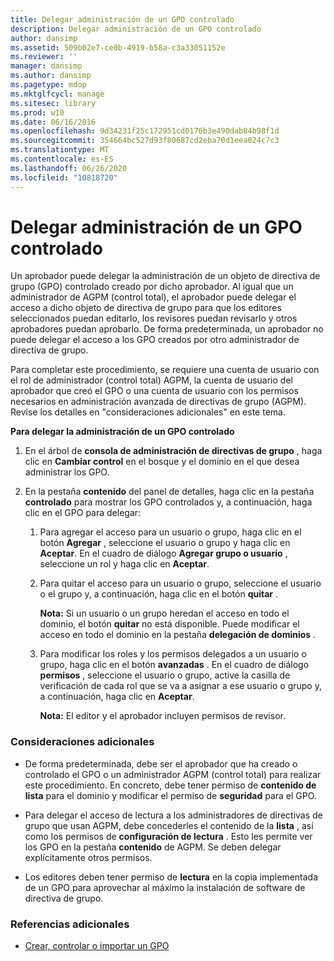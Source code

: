 ```yaml
---
title: Delegar administración de un GPO controlado
description: Delegar administración de un GPO controlado
author: dansimp
ms.assetid: 509b02e7-ce0b-4919-b58a-c3a33051152e
ms.reviewer: ''
manager: dansimp
ms.author: dansimp
ms.pagetype: mdop
ms.mktglfcycl: manage
ms.sitesec: library
ms.prod: w10
ms.date: 06/16/2016
ms.openlocfilehash: 9d34231f25c172951cd0176b3e490dab84b98f1d
ms.sourcegitcommit: 354664bc527d93f80687cd2eba70d1eea024c7c3
ms.translationtype: MT
ms.contentlocale: es-ES
ms.lasthandoff: 06/26/2020
ms.locfileid: "10818720"
---
```

# Delegar administración de un GPO controlado


Un aprobador puede delegar la administración de un objeto de directiva de grupo (GPO) controlado creado por dicho aprobador. Al igual que un administrador de AGPM (control total), el aprobador puede delegar el acceso a dicho objeto de directiva de grupo para que los editores seleccionados puedan editarlo, los revisores puedan revisarlo y otros aprobadores puedan aprobarlo. De forma predeterminada, un aprobador no puede delegar el acceso a los GPO creados por otro administrador de directiva de grupo.

Para completar este procedimiento, se requiere una cuenta de usuario con el rol de administrador (control total) AGPM, la cuenta de usuario del aprobador que creó el GPO o una cuenta de usuario con los permisos necesarios en administración avanzada de directivas de grupo (AGPM). Revise los detalles en "consideraciones adicionales" en este tema.

**Para delegar la administración de un GPO controlado**

1.  En el árbol de **consola de administración de directivas de grupo** , haga clic en **Cambiar control** en el bosque y el dominio en el que desea administrar los GPO.

2.  En la pestaña **contenido** del panel de detalles, haga clic en la pestaña **controlado** para mostrar los GPO controlados y, a continuación, haga clic en el GPO para delegar:

    1.  Para agregar el acceso para un usuario o grupo, haga clic en el botón **Agregar** , seleccione el usuario o grupo y haga clic en **Aceptar**. En el cuadro de diálogo **Agregar grupo o usuario** , seleccione un rol y haga clic en **Aceptar**.

    2.  Para quitar el acceso para un usuario o grupo, seleccione el usuario o el grupo y, a continuación, haga clic en el botón **quitar** .

        **Nota:**  Si un usuario o un grupo heredan el acceso en todo el dominio, el botón **quitar** no está disponible. Puede modificar el acceso en todo el dominio en la pestaña **delegación de dominios** .

         

    3.  Para modificar los roles y los permisos delegados a un usuario o grupo, haga clic en el botón **avanzadas** . En el cuadro de diálogo **permisos** , seleccione el usuario o grupo, active la casilla de verificación de cada rol que se va a asignar a ese usuario o grupo y, a continuación, haga clic en **Aceptar**.

        **Nota:**  El editor y el aprobador incluyen permisos de revisor.

         

### Consideraciones adicionales

-   De forma predeterminada, debe ser el aprobador que ha creado o controlado el GPO o un administrador AGPM (control total) para realizar este procedimiento. En concreto, debe tener permiso de **contenido de lista** para el dominio y modificar el permiso de **seguridad** para el GPO.

-   Para delegar el acceso de lectura a los administradores de directivas de grupo que usan AGPM, debe concederles el contenido de la **lista** , así como los permisos de **configuración de lectura** . Esto les permite ver los GPO en la pestaña **contenido** de AGPM. Se deben delegar explícitamente otros permisos.

-   Los editores deben tener permiso de **lectura** en la copia implementada de un GPO para aprovechar al máximo la instalación de software de directiva de grupo.

### Referencias adicionales

-   [Crear, controlar o importar un GPO](creating-controlling-or-importing-a-gpo-editor-agpm30ops.md)

 

 





